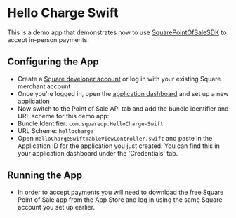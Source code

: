 # Hello Charge Swift

This is a demo app that demonstrates how to use [SquarePointOfSaleSDK](https://github.com/square/SquarePointOfSaleSDK-iOS) to accept in-person payments.

## Configuring the App

- Create a [Square developer account](https://squareup.com/signup?v=developers) or log in with your existing Square merchant account
- Once you're logged in, open the [application dashboard](https://connect.squareup.com/apps) and set up a new application
- Now switch to the Point of Sale API tab and add the bundle identifier and URL scheme for this demo app:
- Bundle Identifier: `com.squareup.HelloCharge-Swift`
- URL Scheme: `hellocharge`
- Open `HelloChargeSwiftTableViewController.swift` and paste in the Application ID for the application you just created. You can find this in your application dashboard under the 'Credentials' tab.

## Running the App

- In order to accept payments you will need to download the free Square Point of Sale app from the App Store and log in using the same Square account you set up earlier.
